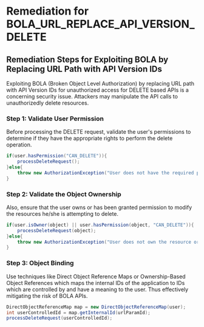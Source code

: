 # Remediation for BOLA_URL_REPLACE_API_VERSION_DELETE

## Remediation Steps for Exploiting BOLA by Replacing URL Path with API Version IDs

Exploiting BOLA (Broken Object Level Authorization) by replacing URL path with API Version IDs for unauthorized access for DELETE based APIs is a concerning security issue. Attackers may manipulate the API calls to unauthorizedly delete resources.

### Step 1: Validate User Permission
Before processing the DELETE request, validate the user's permissions to determine if they have the appropriate rights to perform the delete operation.

```java
if(user.hasPermission("CAN_DELETE")){
    processDeleteRequest();
}else{
    throw new AuthorizationException("User does not have the required permission");
}
```

### Step 2: Validate the Object Ownership
Also, ensure that the user owns or has been granted permission to modify the resources he/she is attempting to delete.

```java
if(user.isOwner(object) || user.hasPermission(object, "CAN_DELETE")){
    processDeleteRequest(object);
}else{
    throw new AuthorizationException("User does not own the resource or have the required permission");
}
```

### Step 3: Object Binding
Use techniques like Direct Object Reference Maps or Ownership-Based Object References which maps the internal IDs of the application to IDs which are controlled by and have a meaning to the user. Thus effectively mitigating the risk of BOLA APIs.

```java
DirectObjectReferenceMap map = new DirectObjectReferenceMap(user);
int userControlledId = map.getInternalId(urlParamId);
processDeleteRequest(userControlledId);
```